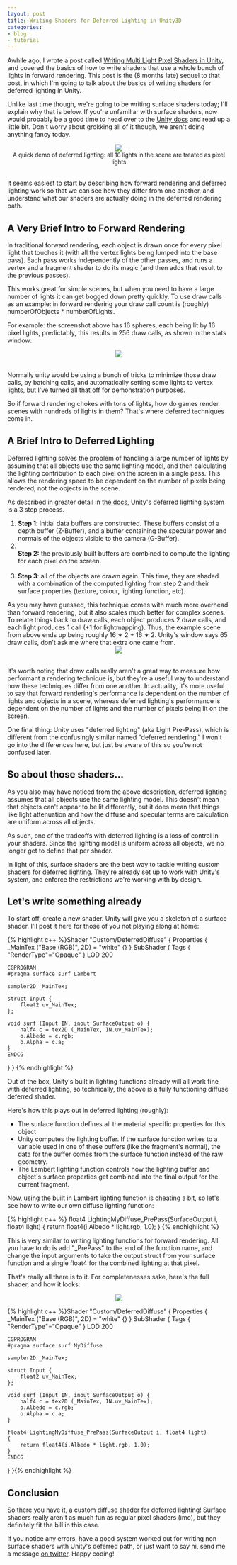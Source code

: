 ```yaml
---
layout: post
title: Writing Shaders for Deferred Lighting in Unity3D
categories:
- blog
- tutorial
---
```


Awhile ago, I wrote a post called [Writing Multi Light Pixel Shaders in Unity](http://kylehalladay.com/all/blog/2013/10/13/Multi-Light-Diffuse.html), and covered the basics of how to write shaders that use a whole bunch of lights in forward rendering. This post is the (8 months late) sequel to that post, in which I'm going to talk about the basics of writing shaders for deferred lighting in Unity.

Unlike last time though, we're going to be writing surface shaders today; I'll explain why that is below. If you're unfamiliar with surface shaders, now would probably be a good time to head over to the [Unity docs](https://docs.unity3d.com/Documentation/Components/SL-SurfaceShaders.html) and read up a little bit. Don't worry about grokking all of it though, we aren't doing anything fancy today.

<div align="center">
	 	
<img src="/images/post&#95;images/2014-04-05/Deferred_intro.png" />
<br>
<font size="2">A quick demo of deferred lighting: all 16 lights in the scene are treated as pixel lights</font>
<br>

</div>

<br>

It seems easiest to start by describing how forward rendering and deferred lighting work so that we can see how they differ from one another, and understand what our shaders are actually doing in the deferred rendering path.

<h2>A Very Brief Intro to Forward Rendering</h2>

In traditional forward rendering, each object is drawn once for every pixel light that touches it (with all the vertex lights being lumped into the base pass). Each pass works independently of the other passes, and runs a vertex and a fragment shader to do its magic (and then adds that result to the previous passes). 

This works great for simple scenes, but when you need to have a large number of lights it can get bogged down pretty quickly. To use draw calls as an example: in forward rendering your draw call count is (roughly) numberOfObjects * numberOfLights. 

For example: the screenshot above has 16 spheres, each being lit by 16 pixel lights, predictably, this results in 256 draw calls, as shown in the stats window:

<div align="center">
	 	
<img src="/images/post&#95;images/2014-04-05/Forward_drawcalls.png" />

</div>

<br>

Normally unity would be using a bunch of tricks to minimize those draw calls, by batching calls, and automatically setting some lights to vertex lights, but I've turned all that off for demonstration purposes.

So if forward rendering chokes with tons of lights, how do games render scenes with hundreds of lights in them? That's where deferred techniques come in. 

<h2>A Brief Intro to Deferred Lighting</h2>

Deferred lighting solves the problem of handling a large number of lights by assuming that all objects use the same lighting model, and then calculating the lighting contribution to each pixel on the screen in a single pass. This allows the rendering speed to be dependent on the number of pixels being rendered, not the objects in the scene.

As described in greater detail in [the docs](http://docs.unity3d.com/Documentation/Components/RenderTech-DeferredLighting.html), Unity's deferred lighting system is a 3 step process. 

<ol>
<li>
<strong>Step 1</strong>: Initial data buffers are constructed. These buffers consist of a depth buffer (Z-Buffer), and a buffer containing the specular power and normals of the objects visible to the camera (G-Buffer). </li>
<li><br>
<strong>Step 2:</strong> the previously built buffers are combined to compute the lighting for each pixel on the screen. 
</li><br>
<li>
<strong>Step 3</strong>: all of the objects are drawn again. This time, they are shaded with a combination of the computed lighting from step 2 and their surface properties (texture, colour, lighting function, etc).
</li>
</ol>
As you may have guessed, this technique comes with much more overhead than forward rendering, but it also scales much better for complex scenes. To relate things back to draw calls, each object produces 2 draw calls, and each light produces 1 call (+1 for lightmapping). Thus, the example scene from above ends up being roughly 16 &lowast; 2 + 16 &lowast; 2. Unity's window says 65 draw calls, don't ask me where that extra one came from. 

<div align="center">
	 	
<img src="/images/post&#95;images/2014-04-05/Deferred_drawcalls.png" />

</div>

<br>


It's worth noting that draw calls really aren't a great way to measure how performant a rendering technique is, but they're a useful way to understand how these techniques differ from one another. In actuality, it's more useful to say that forward rendering's performance is dependent on the number of lights and objects in a scene, whereas deferred lighting's performance is dependent on the number of lights and the number of pixels being lit on the screen.

One final thing: Unity uses "deferred lighting" (aka Light Pre-Pass), which is different from the confusingly similar named "deferred rendering." I won't go into the differences here, but just be aware of this so you're not confused later.

<h2>So about those shaders...</h2>

As you also may have noticed from the above description, deferred lighting assumes that all objects use the same lighting model. This doesn't mean that objects can't appear to be lit differently, but it does mean that things like light attenuation and how the diffuse and specular terms are calculation are uniform across all objects. 

As such, one of the tradeoffs with deferred lighting is a loss of control in your shaders. Since the lighting model is uniform across all objects, we no longer get to define that per shader. 

In light of this, surface shaders are the best way to tackle writing custom shaders for deferred lighting. They're already set up to work with Unity's system, and enforce the restrictions we're working with by design.

<h2>Let's write something already</h2>

To start off, create a new shader. Unity will give you a skeleton of a surface shader. I'll post it here for those of you not playing along at home:

{% highlight c++ %}Shader "Custom/DeferredDiffuse"
{
Properties 
{
	_MainTex ("Base (RGB)", 2D) = "white" {}
}
SubShader 
{
	Tags { "RenderType"="Opaque" }
	LOD 200
	
	CGPROGRAM
	#pragma surface surf Lambert

	sampler2D _MainTex;

	struct Input {
		float2 uv_MainTex;
	};

	void surf (Input IN, inout SurfaceOutput o) {
		half4 c = tex2D (_MainTex, IN.uv_MainTex);
		o.Albedo = c.rgb;
		o.Alpha = c.a;
	}
	ENDCG
} 
}
{% endhighlight %}

Out of the box, Unity's built in lighting functions already will all work fine with deferred lighting, so technically, the above is a fully functioning diffuse deferred shader. 

Here's how this plays out in deferred lighting (roughly): 

* The surface function defines all the material specific properties for this object
* Unity computes the lighting buffer. If the surface function writes to a variable used in one of these buffers (like the fragment's normal), the data for the buffer comes from the surface function instead of the raw geometry. 
* The Lambert lighting function controls how the lighting buffer and object's surface properties get combined into the final output for the current fragment.

Now, using the built in Lambert lighting function is cheating a bit, so let's see how to write our own diffuse lighting function:

{% highlight c++ %}
float4 LightingMyDiffuse_PrePass(SurfaceOutput i, float4 light)
{
	return float4(i.Albedo * light.rgb, 1.0);
}
{% endhighlight %}

This is very similar to writing lighting functions for forward rendering. All you have to do is add "_PrePass" to the end of the function name, and change the input arguments to take the output struct from your surface function and a single float4 for the combined lighting at that pixel. 

That's really all there is to it. For completenesses sake, here's the full shader, and how it looks:

<div align="center">
	 	
<img src="/images/post&#95;images/2014-04-05/Deferred_final.png" />

</div>

{% highlight c++ %}Shader "Custom/DeferredDiffuse"
{
Properties 
{
	_MainTex ("Base (RGB)", 2D) = "white" {}
}
SubShader 
{
	Tags { "RenderType"="Opaque" }
	LOD 200
	
	CGPROGRAM
	#pragma surface surf MyDiffuse

	sampler2D _MainTex;

	struct Input {
		float2 uv_MainTex;
	};

	void surf (Input IN, inout SurfaceOutput o) {
		half4 c = tex2D (_MainTex, IN.uv_MainTex);
		o.Albedo = c.rgb;
		o.Alpha = c.a;
	}
	
	float4 LightingMyDiffuse_PrePass(SurfaceOutput i, float4 light)
	{
		return float4(i.Albedo * light.rgb, 1.0);
	}
	ENDCG
} 
}{% endhighlight %}

<h2>Conclusion</h2>

So there you have it, a custom diffuse shader for deferred lighting! Surface shaders really aren't as much fun as regular pixel shaders (imo), but they definitely fit the bill in this case. 

If you notice any errors, have a good system worked out for writing non surface shaders with Unity's deferred path, or just want to say hi, send me a message [on twitter](http://twitter.com/khalladay). Happy coding!

